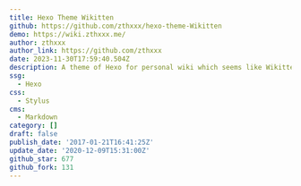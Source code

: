 ```yaml
---
title: Hexo Theme Wikitten
github: https://github.com/zthxxx/hexo-theme-Wikitten
demo: https://wiki.zthxxx.me/
author: zthxxx
author_link: https://github.com/zthxxx
date: 2023-11-30T17:59:40.504Z
description: A theme of Hexo for personal wiki which seems like Wikitten style.
ssg:
  - Hexo
css:
  - Stylus
cms:
  - Markdown
category: []
draft: false
publish_date: '2017-01-21T16:41:25Z'
update_date: '2020-12-09T15:31:00Z'
github_star: 677
github_fork: 131
---
```

